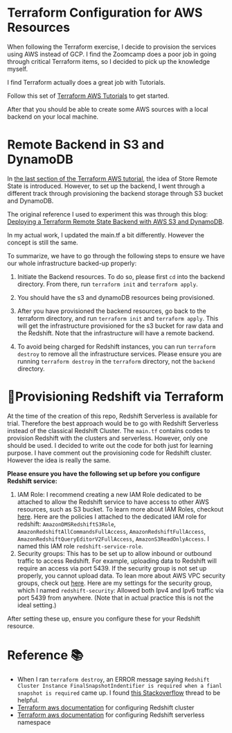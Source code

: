 # Terraform Configuration for AWS Resources

When following the Terraform exercise, I decide to provision the services using AWS instead of GCP.
I find the Zoomcamp does a poor job in going through critical Terraform items, so I decided to pick up the knowledge myself.

I find Terraform actually does a great job with Tutorials.

Follow this set of [Terraform AWS Tutorials](https://developer.hashicorp.com/terraform/tutorials/aws-get-started) to get started.

After that you should be able to create some AWS sources with a local backend on your local machine.

# Remote Backend in S3 and DynamoDB
In [the last section of the Terraform AWS tutorial](https://developer.hashicorp.com/terraform/tutorials/aws-get-started/aws-remote), the idea of Store Remote State is introduced. However, to set up the backend, I went through a different track through provisioning the backend storage through S3 bucket and DynamoDB.

The original reference I used to experiment this was through this blog: [Deploying a Terraform Remote State Backend with AWS S3 and DynamoDB](https://hackernoon.com/deploying-a-terraform-remote-state-backend-with-aws-s3-and-dynamodb).

In my actual work, I updated the main.tf a bit differently. However the concept is still the same.

To summarize, we have to go through the following steps to ensure we have our whole infrastructure backed-up properly:

1. Initiate the Backend resources. To do so, please first `cd` into the backend directory. From there, run `terraform init` and `terraform apply`.
   
2. You should have the s3 and dynamoDB resources being provisioned.
   
3. After you have provisioned the backend resources, go back to the terraform directory, and run `terraform init` and `terraform apply`. This will get the infrastructure provisioned for the s3 bucket for raw data and the Redshift. Note that the infrastructure will have a remote backend.
4. To avoid being charged for Redshift instances, you can run `terraform destroy` to remove all the infrastructure services. Please ensure you are running `terraform destroy` in the `terraform` directory, not the `backend` directory.

# 🚗Provisioning Redshift via Terraform
At the time of the creation of this repo, Redshift Serverless is available for trial. Therefore the best approach would be to go with Redshift Serverless instead of the classical Redshift Cluster. The `main.tf` contains codes to provision Redshift with the clusters and serverless. However, only one should be used. I decided to write out the code for both just for learning purpose. I have comment out the provisioning code for Redshift cluster. However the idea is really the same.

**Please ensure you have the following set up before you configure Redshift service:**
1. IAM Role: I recommend creating a new IAM Role dedicated to be attached to allow the Redshift service to have access to other AWS resources, such as S3 bucket. To learn more about IAM Roles, checkout [here](https://docs.aws.amazon.com/IAM/latest/UserGuide/id_roles.html). Here are the policies I attached to the dedicated IAM role for redshift: `AmazonDMSRedshiftS3Role`, `AmazonRedshiftAllCommandsFullAccess`, `AmazonRedshiftFullAccess`, `AmazonRedshiftQueryEditorV2FullAccess`, `AmazonS3ReadOnlyAccess`. I named this IAM role `redshift-service-role`.
2. Security groups: This has to be set up to allow inbound or outbound traffic to access Redshift. For example, uploading data to Redshift will require an access via port 5439. If the security group is not set up properly, you cannot upload data. To lean more about AWS VPC security groups, check out [here](https://docs.aws.amazon.com/vpc/latest/userguide/vpc-security-groups.html). Here are my settings for the security group, which I named `redshift-security`: Allowed both Ipv4 and Ipv6 traffic via port 5439 from anywhere. (Note that in actual practice this is not the ideal setting.)

After setting these up, ensure you configure these for your Redshift resource.
# Reference 📚

- When I ran `terraform destroy`, an ERROR message saying `Redshift Cluster Instance FinalSnapshotIndentifier is required when a fianl snapshot is required` came up. I found [this Stackoverflow](https://stackoverflow.com/questions/50930470/terraform-error-rds-cluster-finalsnapshotidentifier-is-required-when-a-final-s) thread to be helpful.
- [Terraform aws documentation](https://registry.terraform.io/providers/hashicorp/aws/latest/docs/resources/redshift_cluster) for configuring Redshift cluster
- [Terraform aws documentation](https://registry.terraform.io/providers/hashicorp/aws/latest/docs/resources/redshiftserverless_namespace) for configuring Redshift serverless namespace
